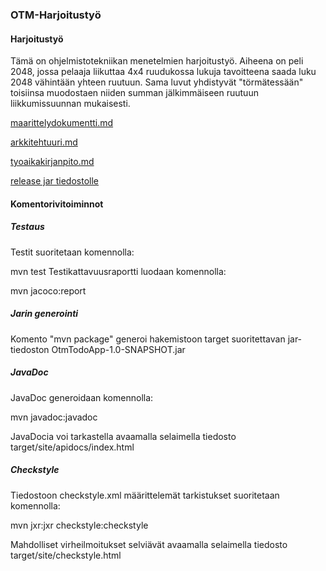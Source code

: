 ### OTM-Harjoitustyö

#### Harjoitustyö

Tämä on ohjelmistotekniikan menetelmien harjoitustyö. Aiheena on peli 2048, jossa pelaaja liikuttaa 4x4 ruudukossa lukuja tavoitteena saada luku 2048 vähintään yhteen ruutuun. Sama luvut yhdistyvät "törmätessään" toisiinsa muodostaen niiden summan jälkimmäiseen ruutuun liikkumissuunnan mukaisesti. 

[maarittelydokumentti.md](https://github.com/JukkaRautaoja/otm-harjoitustyo/blob/master/dokumentointi/maarittelydokumentti.md)

[arkkitehtuuri.md](https://github.com/JukkaRautaoja/otm-harjoitustyo/blob/master/dokumentointi/arkkitehtuuri.md)

[tyoaikakirjanpito.md](https://github.com/JukkaRautaoja/otm-harjoitustyo/blob/master/dokumentointi/tyoaikakirjanpito.md)

[release jar tiedostolle](https://github.com/JukkaRautaoja/otm-harjoitustyo/releases/tag/viikko5)

#### Komentorivitoiminnot
##### Testaus
Testit suoritetaan komennolla:

mvn test
Testikattavuusraportti luodaan komennolla:

mvn jacoco:report
#####  Jarin generointi

Komento "mvn package" generoi hakemistoon target suoritettavan jar-tiedoston OtmTodoApp-1.0-SNAPSHOT.jar
##### JavaDoc
JavaDoc generoidaan komennolla:

mvn javadoc:javadoc

JavaDocia voi tarkastella avaamalla selaimella tiedosto target/site/apidocs/index.html
##### Checkstyle
Tiedostoon checkstyle.xml määrittelemät tarkistukset suoritetaan komennolla:

mvn jxr:jxr checkstyle:checkstyle
 
Mahdolliset virheilmoitukset selviävät avaamalla selaimella tiedosto target/site/checkstyle.html







